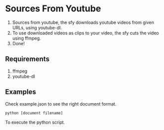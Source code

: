 # Sources From Youtube
1. Sources from youtube, the sfy downloads youtube videos from given URLs, using youtube-dl.
2. To use downloaded videos as clips to your video, the sfy cuts the video using ffmpeg.
3. Done!

## Requirements
1. ffmpeg
2. youtube-dl

## Examples
Check example.json to see the right document format.
```sh
python [document filename]
```
To execute the python script.
